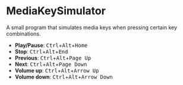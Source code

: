 MediaKeySimulator
=================

A small program that simulates media keys when pressing certain key combinations.

 - **Play/Pause**: <kbd>Ctrl</kbd>+<kbd>Alt</kbd>+<kbd>Home</kbd>
 - **Stop**: <kbd>Ctrl</kbd>+<kbd>Alt</kbd>+<kbd>End</kbd>
 - **Previous**: <kbd>Ctrl</kbd>+<kbd>Alt</kbd>+<kbd>Page Up</kbd>
 - **Next**: <kbd>Ctrl</kbd>+<kbd>Alt</kbd>+<kbd>Page Down</kbd>
 - **Volume up**: <kbd>Ctrl</kbd>+<kbd>Alt</kbd>+<kbd>Arrow Up</kbd>
 - **Volume down**: <kbd>Ctrl</kbd>+<kbd>Alt</kbd>+<kbd>Arrow Down</kbd>
